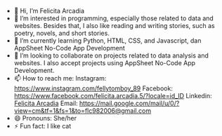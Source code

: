 - 👋 Hi, I’m Felicita Arcadia
- 👀 I’m interested in programming, especially those related to data and websites. Besides that, I also like reading and writing stories, such as poetry, novels, and short stories.
- 🌱 I’m currently learning Python, HTML, CSS, and Javascript, dan AppSheet No-Code App Development
- 💞️ I’m looking to collaborate on projects related to data analysis and websites. I also accept projects using AppSheet No-Code App Development.
- 📫 How to reach me:
  Instagram: https://www.instagram.com/fellytomboy_89
  Facebook: https://www.facebook.com/felicita.arcadia.5/?locale=id_ID 
  Linkedin: [Felicita Arcadia](https://www.linkedin.com/in/felicita-arcadia-8b9290236/)
  Email: https://mail.google.com/mail/u/0/?view=cm&tf=1&fs=1&to=flc982006@gmail.com
- 😄 Pronouns: She/her
- ⚡ Fun fact: I like cat

<!---
FellyTomboy/FellyTomboy is a ✨ special ✨ repository because its `README.md` (this file) appears on your GitHub profile.
You can click the Preview link to take a look at your changes.
--->
